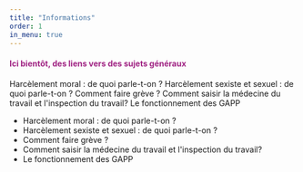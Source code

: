 ```yaml
---
title: "Informations"
order: 1
in_menu: true
---
```

<h4><font color="#A02383">
Ici bientôt, des liens vers des sujets généraux 
</font></h4>

Harcèlement moral : de quoi parle-t-on ?
Harcèlement sexiste et sexuel : de quoi parle-t-on ?
Comment faire grève ? 
Comment saisir la médecine du travail et l'inspection du travail? 
Le fonctionnement des GAPP 


<p>
<p>
<ul>
  <li>Harcèlement moral : de quoi parle-t-on ?</li>
  <li>Harcèlement sexiste et sexuel : de quoi parle-t-on ?</li>
  <li>Comment faire grève ? </li>
  <li>Comment saisir la médecine du travail et l'inspection du travail? </li>
  <li>Le fonctionnement des GAPP </li>
</ul> 